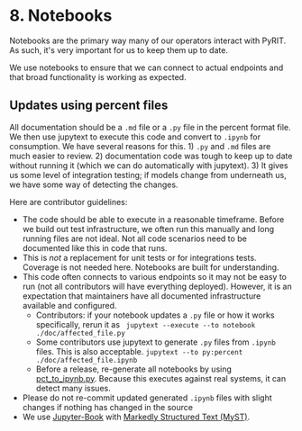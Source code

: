 # 8. Notebooks

Notebooks are the primary way many of our operators interact with PyRIT. As such, it's very important for us to keep them up to date.

We use notebooks to ensure that we can connect to actual endpoints and that broad functionality is working as expected.

## Updates using percent files

All documentation should be a `.md` file or a `.py` file in the percent format file. We then use jupytext to execute this code and convert to `.ipynb` for consumption. We have several reasons for this. 1) `.py` and `.md` files are much easier to review. 2) documentation code was tough to keep up to date without running it (which we can do automatically with jupytext). 3) It gives us some level of integration testing; if models change from underneath us, we have some way of detecting the changes.

Here are contributor guidelines:

- The code should be able to execute in a reasonable timeframe. Before we build out test infrastructure, we often run this manually and long running files are not ideal. Not all code scenarios need to be documented like this in code that runs.
- This is *not* a replacement for unit tests or for integrations tests. Coverage is not needed here. Notebooks are built for understanding.
- This code often connects to various endpoints so it may not be easy to run (not all contributors will have everything deployed). However, it is an expectation that maintainers have all documented infrastructure available and configured.
  - Contributors: if your notebook updates a `.py` file or how it works specifically, rerun it as ` jupytext --execute --to notebook  ./doc/affected_file.py`
  - Some contributors use jupytext to generate `.py` files from `.ipynb` files. This is also acceptable. `jupytext --to py:percent ./doc/affected_file.ipynb`
  - Before a release, re-generate all notebooks by using [pct_to_ipynb.py](../generate_docs/pct_to_ipynb.py). Because this executes against real systems, it can detect many issues.
- Please do not re-commit updated generated `.ipynb` files with slight changes if nothing has changed in the source
- We use [Jupyter-Book](https://jupyterbook.org/en/stable/intro.html) with [Markedly Structured Text (MyST)](https://jupyterbook.org/en/stable/content/myst.html).
